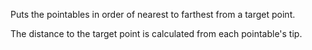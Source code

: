 Puts the pointables in order of nearest to farthest from a target point.

The distance to the target point is calculated from each pointable's tip.
